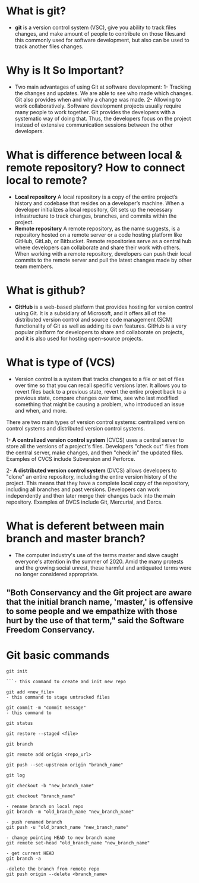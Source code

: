 # What is git?
- **git** is a version control system (VSC), give you ability to track files changes, and make amount of people to contribute on those files.and this commonly used for software development, but also can be used to track another files changes.

#  Why is It So Important?
- Two main advantages of using Git at software development:
1- Tracking the changes and updates. We are able to see who made which changes. Git also provides when and why a change was made.
2- Allowing to work collaboratively. Software development projects usually require many people to work together. Git provides the developers with a systematic way of doing that. Thus, the developers focus on the project instead of extensive communication sessions between the other developers.

# What is difference between local & remote repository? How to connect local to remote?

- **Local repository**
A local repository is a copy of the entire project’s history and codebase that resides on a developer’s machine. When a developer initializes a local repository, Git sets up the necessary infrastructure to track changes, branches, and commits within the project.
- **Remote repository**
A remote repository, as the name suggests, is a repository hosted on a remote server or a code hosting platform like GitHub, GitLab, or Bitbucket. Remote repositories serve as a central hub where developers can collaborate and share their work with others. When working with a remote repository, developers can push their local commits to the remote server and pull the latest changes made by other team members.


# What is github?
- **GitHub** is a web-based platform that provides hosting for version control using Git. It is a subsidiary of Microsoft, and it offers all of the distributed version control and source code management (SCM) functionality of Git as well as adding its own features. GitHub is a very popular platform for developers to share and collaborate on projects, and it is also used for hosting open-source projects.

# What is type of (VCS)
- Version control is a system that tracks changes to a file or set of files over time so that you can recall specific versions later. It allows you to revert files back to a previous state, revert the entire project back to a previous state, compare changes over time, see who last modified something that might be causing a problem, who introduced an issue and when, and more.

There are two main types of version control systems: centralized version control systems and distributed version control systems.

1- **A centralized version control system** (CVCS) uses a central server to store all the versions of a project's files. Developers "check out" files from the central server, make changes, and then "check in" the updated files. Examples of CVCS include Subversion and Perforce.

2- **A distributed version control system** (DVCS) allows developers to "clone" an entire repository, including the entire version history of the project. This means that they have a complete local copy of the repository, including all branches and past versions. Developers can work independently and then later merge their changes back into the main repository. Examples of DVCS include Git, Mercurial, and Darcs.


# What is deferent between main branch and master branch?

- The computer industry's use of the terms master and slave caught everyone's attention in the summer of 2020. Amid the many protests and the growing social unrest, these harmful and antiquated terms were no longer considered appropriate.

**"Both Conservancy and the Git project are aware that the initial branch name, 'master,' is offensive to some people and we empathize with those hurt by the use of that term,"** said the Software Freedom Conservancy.
- 
# Git basic commands

```console
git init

```- this command to create and init new repo

git add <new_file>
- this command to stage untracked files

git commit -m "commit message"
- this command to 

git status

git restore --staged <file>

git branch

git remote add origin <repo_url>

git push --set-upstream origin "branch_name"

git log

git checkout -b "new_branch_name"

git checkout "branch_name"

- rename branch on local repo
git branch -m "old_branch_name "new_branch_name"

- push renamed branch
git push -u "old_branch_name "new_branch_name"

- change pointing HEAD to new branch name
git remote set-head "old_branch_name "new_branch_name"

- get current HEAD
git branch -a

-delete the branch from remote repo
git push origin --delete <branch_name>







